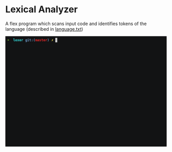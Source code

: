 # Lexical Analyzer

A flex program which scans input code and identifies tokens of the language (described in [language.txt](https://github.com/swapagarwal/compiler/blob/master/lexer/language.txt))

![Demo](https://github.com/swapagarwal/compiler/blob/master/lexer/demo.gif)
